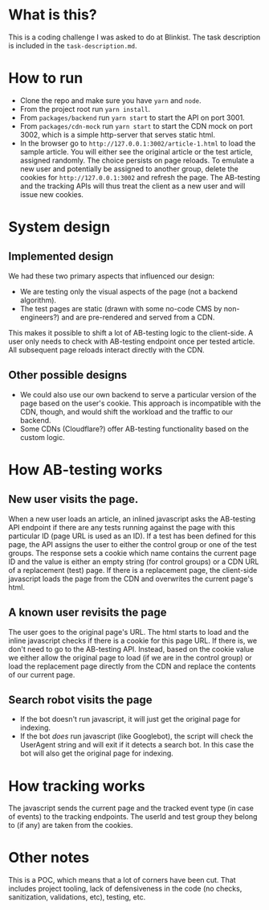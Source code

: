# What is this?
This is a coding challenge I was asked to do at Blinkist. The task description is included in the `task-description.md`.

# How to run
- Clone the repo and make sure you have `yarn` and `node`.
- From the project root run `yarn install`.
- From `packages/backend` run `yarn start` to start the API on port 3001.
- From `packages/cdn-mock` run `yarn start` to start the CDN mock on port 3002, which is a simple http-server that serves static html.
- In the browser go to `http://127.0.0.1:3002/article-1.html` to load the sample article. You will either see the original article or the test article, assigned randomly. The choice persists on page reloads. To emulate a new user and potentially be assigned to another group, delete the cookies for `http://127.0.0.1:3002` and refresh the page. The AB-testing and the tracking APIs will thus treat the client as a new user and will issue new cookies.

# System design
## Implemented design

We had these two primary aspects that influenced our design:
- We are testing only the visual aspects of the page (not a backend algorithm).
- The test pages are static (drawn with some no-code CMS by non-engineers?) and are pre-rendered and served from a CDN.

This makes it possible to shift a lot of AB-testing logic to the client-side. A user only needs to check with AB-testing endpoint once per tested article. All subsequent page reloads interact directly with the CDN.
## Other possible designs
- We could also use our own backend to serve a particular version of the page based on the user's cookie. This approach is incompatible with the CDN, though, and would shift the workload and the traffic to our backend.
- Some CDNs (Cloudflare?) offer AB-testing functionality based on the custom logic.

# How AB-testing works
## New user visits the page.
When a new user loads an article, an inlined javascript asks the AB-testing API endpoint if there are any tests running against the page with this particular ID (page URL is used as an ID). If a test has been defined for this page, the API assigns the user to either the control group or one of the test groups. The response sets a cookie which name contains the current page ID and the value is either an empty string (for control groups) or a CDN URL of a replacement (test) page. If there is a replacement page, the client-side javascript loads the page from the CDN and overwrites the current page's html.

## A known user revisits the page
The user goes to the original page's URL. The html starts to load and the inline javascript checks if there is a cookie for this page URL. If there is, we don't need to go to the AB-testing API. Instead, based on the cookie value we either allow the original page to load (if we are in the control group) or load the replacement page directly from the CDN and replace the contents of our current page.

## Search robot visits the page
- If the bot doesn't run javascript, it will just get the original page for indexing.
- If the bot _does_ run javascript (like Googlebot), the script will check the UserAgent string and will exit if it detects a search bot. In this case the bot will also get the original page for indexing.

# How tracking works
The javascript sends the current page and the tracked event type (in case of events) to the tracking endpoints. The userId and test group they belong to (if any) are taken from the cookies.

# Other notes
This is a POC, which means that a lot of corners have been cut. That includes project tooling, lack of defensiveness in the code (no checks, sanitization, validations, etc), testing, etc.
